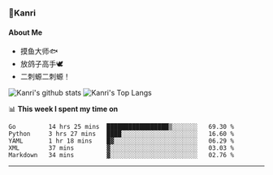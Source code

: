 ### 🌱Kanri
#### About Me
- 摸鱼大师🐟
- 放鸽子高手🕊
- 二刺螈二刺螈！

![Kanri's github stats](https://github-readme-stats.vercel.app/api?username=Yiwen-Chan&show_icons=true&theme=vue&line_height=20)
![Kanri's Top Langs](https://github-readme-stats.vercel.app/api/top-langs/?username=Yiwen-Chan&layout=compact&theme=vue&card_width=270)

📊 **This week I spent my time on**
<!--START_SECTION:waka-->
```text
Go         14 hrs 25 mins  █████████████████▒░░░░░░░   69.30 % 
Python     3 hrs 27 mins   ████░░░░░░░░░░░░░░░░░░░░░   16.60 % 
YAML       1 hr 18 mins    █▓░░░░░░░░░░░░░░░░░░░░░░░   06.29 % 
XML        37 mins         ▓░░░░░░░░░░░░░░░░░░░░░░░░   03.03 % 
Markdown   34 mins         ▓░░░░░░░░░░░░░░░░░░░░░░░░   02.76 % 
```
<!--END_SECTION:waka-->

***

